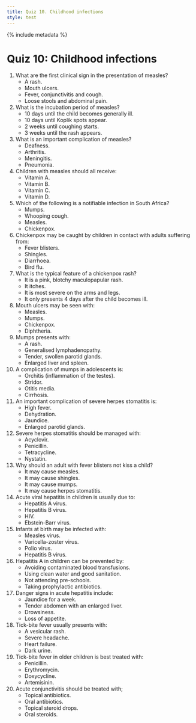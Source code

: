 ```yaml
---
title: Quiz 10. Childhood infections
style: test
---
```


{% include metadata %}

# Quiz 10: Childhood infections

1.	What are the first clinical sign in the presentation of measles?
	-	A rash.
	-	Mouth ulcers.
	+	Fever, conjunctivitis and cough.
	-	Loose stools and abdominal pain.
2.	What is the incubation period of measles?
	+	10 days until the child becomes generally ill.
	-	10 days until Koplik spots appear.
	-	2 weeks until coughing starts.
	-	3 weeks until the rash appears.
3.	What is an important complication of measles?
	-	Deafness.
	-	Arthritis.
	-	Meningitis.
	+	Pneumonia.
4.	Children with measles should all receive:
	+	Vitamin A.
	-	Vitamin B.
	-	Vitamin C.
	-	Vitamin D.
5.	Which of the following is a notifiable infection in South Africa?
	-	Mumps.
	-	Whooping cough.
	+	Measles.
	-	Chickenpox.
6.	Chickenpox may be caught by children in contact with adults suffering from:
	-	Fever blisters.
	+	Shingles.
	-	Diarrhoea.
	-	Bird flu.
7.	What is the typical feature of a chickenpox rash?
	-	It is a pink, blotchy maculopapular rash.
	+	It itches.
	-	It is most severe on the arms and legs.
	-	It only presents 4 days after the child becomes ill.
8.	Mouth ulcers may be seen with:
	-	Measles.
	-	Mumps.
	+	Chickenpox.
	-	Diphtheria.
9.	Mumps presents with:
	-	A rash.
	-	Generalised lymphadenopathy.
	+	Tender, swollen parotid glands.
	-	Enlarged liver and spleen.
10.	A complication of mumps in adolescents is:
	+	Orchitis (inflammation of the testes).
	-	Stridor.
	-	Otitis media.
	-	Cirrhosis.
11.	An important complication of severe herpes stomatitis is:
	-	High fever.
	+	Dehydration.
	-	Jaundice.
	-	Enlarged parotid glands.
12.	Severe herpes stomatitis should be managed with:
	+	Acyclovir.
	-	Penicillin.
	-	Tetracycline.
	-	Nystatin.
13.	Why should an adult with fever blisters not kiss a child?
	-	It may cause measles.
	-	It may cause shingles.
	-	It may cause mumps.
	+	It may cause herpes stomatitis.
14.	Acute viral hepatitis in children is usually due to:
	+	Hepatitis A virus.
	-	Hepatitis B virus.
	-	HIV.
	-	Ebstein-Barr virus.
15.	Infants at birth may be infected with:
	-	Measles virus.
	-	Varicella-zoster virus.
	-	Polio virus.
	+	Hepatitis B virus.
16.	Hepatitis A in children can be prevented by:
	-	Avoiding contaminated blood transfusions.
	+	Using clean water and good sanitation.
	-	Not attending pre-schools.
	-	Taking prophylactic antibiotics.
17.	Danger signs in acute hepatitis include:
	-	Jaundice for a week.
	-	Tender abdomen with an enlarged liver.
	+	Drowsiness.
	-	Loss of appetite.
18.	Tick-bite fever usually presents with:
	-	A vesicular rash.
	+	Severe headache.
	-	Heart failure.
	-	Dark urine.
19.	Tick-bite fever in older children is best treated with:
	-	Penicillin.
	-	Erythromycin.
	+	Doxycycline.
	-	Artemisinin.
20.	Acute conjunctivitis should be treated with;
	+	Topical antibiotics.
	-	Oral antibiotics.
	-	Topical steroid drops.
	-	Oral steroids.
